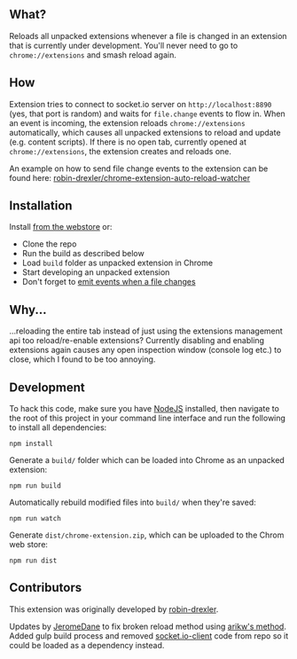 ## What?
Reloads all unpacked extensions whenever a file is changed in an extension that is currently under development.
You'll never need to go to `chrome://extensions` and smash reload again.

## How
Extension tries to connect to socket.io server on `http://localhost:8890` (yes, that port is random) and waits for `file.change` events to flow in.
When an event is incoming, the extension reloads `chrome://extensions` automatically, which causes all unpacked extensions to reload and update (e.g. content scripts).
If there is no open tab, currently opened at `chrome://extensions`, the extension creates and reloads one.

An example on how to send file change events to the extension can be found here:
[robin-drexler/chrome-extension-auto-reload-watcher](https://github.com/robin-drexler/chrome-extension-auto-reload-watcher)

## Installation

Install [from the webstore](https://chrome.google.com/webstore/detail/chrome-unpacked-extension/fddfkmklefkhanofhlohnkemejcbamln) or:

 - Clone the repo
 - Run the build as described below
 - Load `build` folder as unpacked extension in Chrome
 - Start developing an unpacked extension
  - Don't forget to [emit events when a file changes](https://github.com/robin-drexler/chrome-extension-auto-reload-watcher)

## Why...

...reloading the entire tab instead of just using the extensions management api too reload/re-enable extensions?
Currently disabling and enabling extensions again causes any open inspection window (console log etc.) to close, which I found to be too annoying.


## Development

To hack this code, make sure you have [NodeJS](http://nodejs.org) installed, then navigate to the root of this project in your command line interface and run the following to install all dependencies:
```
npm install
```

Generate a `build/` folder which can be loaded into Chrome as an unpacked extension:
```
npm run build
```

Automatically rebuild modified files into `build/` when they're saved:
```
npm run watch
```

Generate `dist/chrome-extension.zip`, which can be uploaded to the Chrom web store:
```
npm run dist
```

## Contributors

This extension was originally developed by [robin-drexler](https://github.com/robin-drexler/chrome-extension-auto-reload).

Updates by [JeromeDane](https://github.com/JeromeDane/chrome-extension-auto-reload) to fix broken reload method using [arikw's method](https://github.com/arikw/chrome-extensions-reloader/blob/master/background.js#L1). Added gulp build process and removed [socket.io-client](https://www.npmjs.com/package/socket.io-client) code from repo so it could be loaded as a dependency instead.
